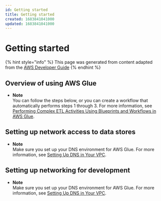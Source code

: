 ```yaml
---
id: Getting started
title: Getting started
created: 1683841041000
updated: 1683841041000
---
```

# Getting started

{% hint style="info" %}
This page was generated from content adapted from the [AWS Developer Guide](https://github.com/awsdocs/aws-glue-developer-guide.git)
{% endhint %}

## Overview of using AWS Glue

- **Note**  
You can follow the steps below, or you can create a workflow that automatically performs steps 1 through 3\. For more information, see [Performing Complex ETL Activities Using Blueprints and Workflows in AWS Glue](orchestrate-using-workflows.md)\.


## Setting up network access to data stores

- **Note**  
Make sure you set up your DNS environment for AWS Glue\. For more information, see [Setting Up DNS in Your VPC](set-up-vpc-dns.md)\.


## Setting up networking for development

- **Note**  
Make sure you set up your DNS environment for AWS Glue\. For more information, see [Setting Up DNS in Your VPC](set-up-vpc-dns.md)\.

